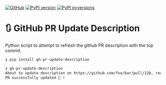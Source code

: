 [![GitHub](https://img.shields.io/badge/GitHub-noahp%2Fgh--pr--update--description-8da0cb?style=for-the-badge&logo=github)](https://github.com/noahp/gh-pr-update-description)
[![PyPI
version](https://img.shields.io/pypi/v/gh-pr-update-description.svg?style=for-the-badge)](https://pypi.org/project/gh-pr-update-description/)
[![PyPI
pyversions](https://img.shields.io/pypi/pyversions/gh-pr-update-description.svg?style=for-the-badge)](https://pypi.python.org/pypi/gh-pr-update-description/)

# 🔃 GitHub PR Update Description

Python script to attempt to refresh the github PR description with the top
commit.

```bash
❯ pip install gh-pr-update-description

❯ gh-pr-update-description
About to update description on https://github.com/foo/bar/pull/128, ready? [Y/n]:
PR successfully updated 🎉 !
```
